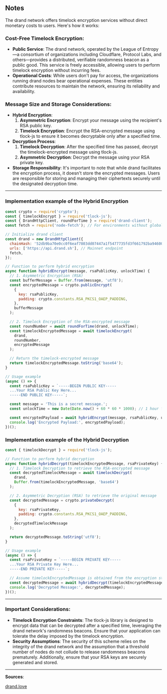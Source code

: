 ## Notes

The drand network offers timelock encryption services without direct monetary costs to users. Here's how it works:

### Cost-Free Timelock Encryption:

- **Public Service**: The drand network, operated by the League of Entropy—a consortium of organizations including Cloudflare, Protocol Labs, and others—provides a distributed, verifiable randomness beacon as a public good. This service is freely accessible, allowing users to perform timelock encryption without incurring fees.
- **Operational Costs**: While users don't pay for access, the organizations running drand nodes bear operational expenses. These entities contribute resources to maintain the network, ensuring its reliability and availability.

### Message Size and Storage Considerations:

- **Hybrid Encryption**:
    1. **Asymmetric Encryption**: Encrypt your message using the recipient's RSA public key.
    2. **Timelock Encryption**: Encrypt the RSA-encrypted message using tlock-js to ensure it becomes decryptable only after a specified time.
- **Decryption Process**:
    1. **Timelock Decryption**: After the specified time has passed, decrypt the timelock-encrypted message using tlock-js.
    2. **Asymmetric Decryption**: Decrypt the message using your RSA private key.
- **Storage Responsibility**: It's important to note that while drand facilitates the encryption process, it doesn't store the encrypted messages. Users are responsible for storing and managing their ciphertexts securely until the designated decryption time.
___

### Implementation example of the Hybrid Encryption

```javascript
const crypto = require('crypto');
const { timelockEncrypt } = require('tlock-js');
const { DrandHttpClient, roundForTime } = require('drand-client');
const fetch = require('node-fetch'); // For environments without global fetch

// Initialize drand client
const drand = new DrandHttpClient({
  chainHash: '52db9ba70e0cc0f6eaf7803dd07447a1f5477735fd3f661792ba94600c84e971', // Mainnet chain hash
  urls: ['https://api.drand.sh'], // Mainnet endpoint
  fetch,
});

// Function to perform hybrid encryption
async function hybridEncrypt(message, rsaPublicKey, unlockTime) {
  // 1. Asymmetric Encryption (RSA)
  const bufferMessage = Buffer.from(message, 'utf8');
  const encryptedMessage = crypto.publicEncrypt(
    {
      key: rsaPublicKey,
      padding: crypto.constants.RSA_PKCS1_OAEP_PADDING,
    },
    bufferMessage
  );

  // 2. Timelock Encryption of the RSA-encrypted message
  const roundNumber = await roundForTime(drand, unlockTime);
  const timelockEncryptedMessage = await timelockEncrypt(
    drand,
    roundNumber,
    encryptedMessage
  );

  // Return the timelock-encrypted message
  return timelockEncryptedMessage.toString('base64');
}

// Usage example
(async () => {
  const rsaPublicKey = `-----BEGIN PUBLIC KEY-----
  ...Your RSA Public Key Here...
  -----END PUBLIC KEY-----`;

  const message = 'This is a secret message.';
  const unlockTime = new Date(Date.now() + 60 * 60 * 1000); // 1 hour from now

  const encryptedPayload = await hybridEncrypt(message, rsaPublicKey, unlockTime);
  console.log('Encrypted Payload:', encryptedPayload);
})();

```

### Implementation example of the Hybrid Decryption
```javascript
const { timelockDecrypt } = require('tlock-js');

// Function to perform hybrid decryption
async function hybridDecrypt(timelockEncryptedMessage, rsaPrivateKey) {
  // 1. Timelock Decryption to retrieve the RSA-encrypted message
  const decryptedTimelockMessage = await timelockDecrypt(
    drand,
    Buffer.from(timelockEncryptedMessage, 'base64')
  );

  // 2. Asymmetric Decryption (RSA) to retrieve the original message
  const decryptedMessage = crypto.privateDecrypt(
    {
      key: rsaPrivateKey,
      padding: crypto.constants.RSA_PKCS1_OAEP_PADDING,
    },
    decryptedTimelockMessage
  );

  return decryptedMessage.toString('utf8');
}

// Usage example
(async () => {
  const rsaPrivateKey = `-----BEGIN PRIVATE KEY-----
  ...Your RSA Private Key Here...
  -----END PRIVATE KEY-----`;

  // Assume timelockEncryptedMessage is obtained from the encryption step
  const decryptedMessage = await hybridDecrypt(timelockEncryptedMessage, rsaPrivateKey);
  console.log('Decrypted Message:', decryptedMessage);
})();

```
___
### Important Considerations:

- **Timelock Encryption Constraints**: The tlock-js library is designed to encrypt data that can be decrypted after a specified time, leveraging the drand network's randomness beacons. Ensure that your application can tolerate the delay imposed by the timelock encryption.
- **Security Assumptions**: The security of this scheme relies on the integrity of the drand network and the assumption that a threshold number of nodes do not collude to release randomness beacons prematurely. Additionally, ensure that your RSA keys are securely generated and stored.

___

**Sources**: 

[drand.love](https://drand.love/blog/2023/03/28/timelock-on-fastnet/)